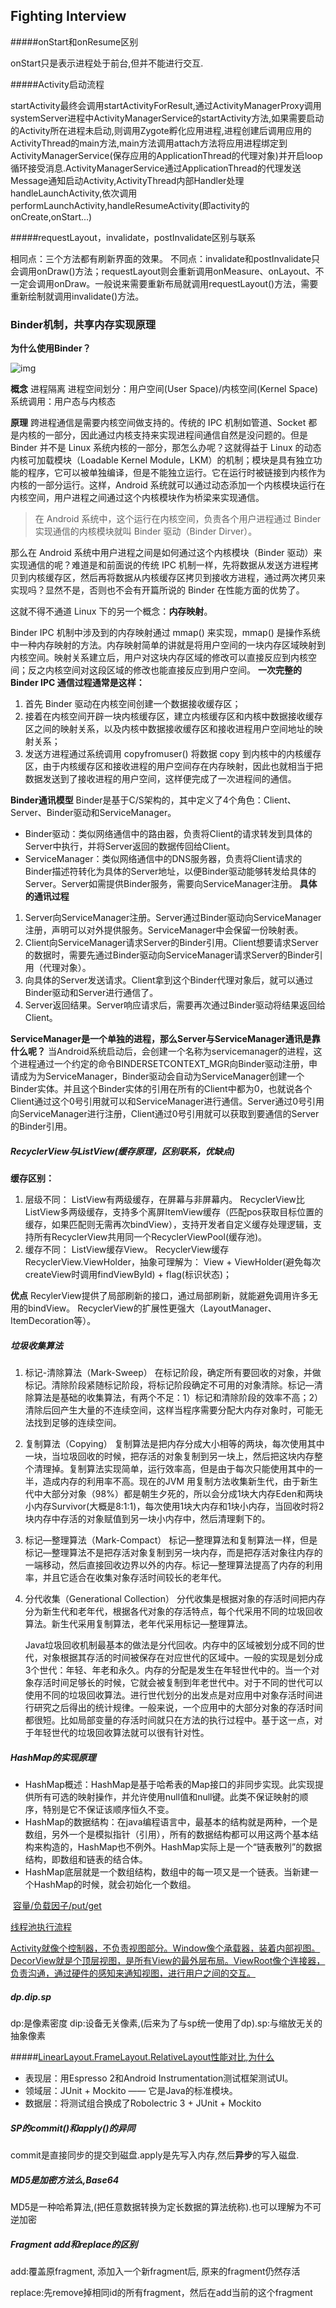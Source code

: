 ##					Fighting Interview

#####onStart和onResume区别

onStart只是表示进程处于前台,但并不能进行交互.

#####Activity启动流程

startActivity最终会调用startActivityForResult,通过ActivityManagerProxy调用systemServer进程中ActivityManagerService的startActivity方法,如果需要启动的Activity所在进程未启动,则调用Zygote孵化应用进程,进程创建后调用应用的ActivityThread的main方法,main方法调用attach方法将应用进程绑定到ActivityManagerService(保存应用的ApplicationThread的代理对象)并开启loop循环接受消息.ActivityManagerService通过ApplicationThread的代理发送Message通知启动Activity,ActivityThread内部Handler处理handleLaunchActivity,依次调用performLaunchActivity,handleResumeActivity(即activity的onCreate,onStart...)

#####requestLayout，invalidate，postInvalidate区别与联系

相同点：三个方法都有刷新界面的效果。
不同点：invalidate和postInvalidate只会调用onDraw()方法；requestLayout则会重新调用onMeasure、onLayout、不一定会调用onDraw。一般说来需要重新布局就调用requestLayout()方法，需要重新绘制就调用invalidate()方法。

### Binder机制，共享内存实现原理

**为什么使用Binder？**

![img](https://upload-images.jianshu.io/upload_images/4657803-b596110487d1ef17.jpg?imageMogr2/auto-orient/strip%7CimageView2/2/w/720)

**概念**
进程隔离
进程空间划分：用户空间(User Space)/内核空间(Kernel Space)
系统调用：用户态与内核态

**原理**
跨进程通信是需要内核空间做支持的。传统的 IPC 机制如管道、Socket 都是内核的一部分，因此通过内核支持来实现进程间通信自然是没问题的。但是 Binder 并不是 Linux 系统内核的一部分，那怎么办呢？这就得益于 Linux 的动态内核可加载模块（Loadable Kernel Module，LKM）的机制；模块是具有独立功能的程序，它可以被单独编译，但是不能独立运行。它在运行时被链接到内核作为内核的一部分运行。这样，Android 系统就可以通过动态添加一个内核模块运行在内核空间，用户进程之间通过这个内核模块作为桥梁来实现通信。

> 在 Android 系统中，这个运行在内核空间，负责各个用户进程通过 Binder 实现通信的内核模块就叫 Binder 驱动（Binder Dirver）。

那么在 Android 系统中用户进程之间是如何通过这个内核模块（Binder 驱动）来实现通信的呢？难道是和前面说的传统 IPC 机制一样，先将数据从发送方进程拷贝到内核缓存区，然后再将数据从内核缓存区拷贝到接收方进程，通过两次拷贝来实现吗？显然不是，否则也不会有开篇所说的 Binder 在性能方面的优势了。

这就不得不通道 Linux 下的另一个概念：**内存映射**。

Binder IPC 机制中涉及到的内存映射通过 mmap() 来实现，mmap() 是操作系统中一种内存映射的方法。内存映射简单的讲就是将用户空间的一块内存区域映射到内核空间。映射关系建立后，用户对这块内存区域的修改可以直接反应到内核空间；反之内核空间对这段区域的修改也能直接反应到用户空间。
**一次完整的 Binder IPC 通信过程通常是这样：**

1. 首先 Binder 驱动在内核空间创建一个数据接收缓存区；
2. 接着在内核空间开辟一块内核缓存区，建立内核缓存区和内核中数据接收缓存区之间的映射关系，以及内核中数据接收缓存区和接收进程用户空间地址的映射关系；
3. 发送方进程通过系统调用 copyfromuser() 将数据 copy 到内核中的内核缓存区，由于内核缓存区和接收进程的用户空间存在内存映射，因此也就相当于把数据发送到了接收进程的用户空间，这样便完成了一次进程间的通信。

**Binder通讯模型**
Binder是基于C/S架构的，其中定义了4个角色：Client、Server、Binder驱动和ServiceManager。

- Binder驱动：类似网络通信中的路由器，负责将Client的请求转发到具体的Server中执行，并将Server返回的数据传回给Client。
- ServiceManager：类似网络通信中的DNS服务器，负责将Client请求的Binder描述符转化为具体的Server地址，以便Binder驱动能够转发给具体的Server。Server如需提供Binder服务，需要向ServiceManager注册。
  **具体的通讯过程**

1. Server向ServiceManager注册。Server通过Binder驱动向ServiceManager注册，声明可以对外提供服务。ServiceManager中会保留一份映射表。
2. Client向ServiceManager请求Server的Binder引用。Client想要请求Server的数据时，需要先通过Binder驱动向ServiceManager请求Server的Binder引用（代理对象）。
3. 向具体的Server发送请求。Client拿到这个Binder代理对象后，就可以通过Binder驱动和Server进行通信了。
4. Server返回结果。Server响应请求后，需要再次通过Binder驱动将结果返回给Client。

**ServiceManager是一个单独的进程，那么Server与ServiceManager通讯是靠什么呢？**
当Android系统启动后，会创建一个名称为servicemanager的进程，这个进程通过一个约定的命令BINDERSETCONTEXT_MGR向Binder驱动注册，申请成为为ServiceManager，Binder驱动会自动为ServiceManager创建一个Binder实体。并且这个Binder实体的引用在所有的Client中都为0，也就说各个Client通过这个0号引用就可以和ServiceManager进行通信。Server通过0号引用向ServiceManager进行注册，Client通过0号引用就可以获取到要通信的Server的Binder引用。

##### RecyclerView与ListView(缓存原理，区别联系，优缺点)

**缓存区别：**

1. 层级不同：
   ListView有两级缓存，在屏幕与非屏幕内。
   RecyclerView比ListView多两级缓存，支持多个离屏ItemView缓存（匹配pos获取目标位置的缓存，如果匹配则无需再次bindView），支持开发者自定义缓存处理逻辑，支持所有RecyclerView共用同一个RecyclerViewPool(缓存池)。
2. 缓存不同：
   ListView缓存View。
   RecyclerView缓存RecyclerView.ViewHolder，抽象可理解为：
   View + ViewHolder(避免每次createView时调用findViewById) + flag(标识状态)；

**优点**
RecylerView提供了局部刷新的接口，通过局部刷新，就能避免调用许多无用的bindView。
RecyclerView的扩展性更强大（LayoutManager、ItemDecoration等）。

 ##### 垃圾收集算法

1. 标记-清除算法（Mark-Sweep）
   在标记阶段，确定所有要回收的对象，并做标记。清除阶段紧随标记阶段，将标记阶段确定不可用的对象清除。标记—清除算法是基础的收集算法，有两个不足：1）标记和清除阶段的效率不高；2）清除后回产生大量的不连续空间，这样当程序需要分配大内存对象时，可能无法找到足够的连续空间。

2. 复制算法（Copying）
   复制算法是把内存分成大小相等的两块，每次使用其中一块，当垃圾回收的时候，把存活的对象复制到另一块上，然后把这块内存整个清理掉。复制算法实现简单，运行效率高，但是由于每次只能使用其中的一半，造成内存的利用率不高。现在的JVM 用复制方法收集新生代，由于新生代中大部分对象（98%）都是朝生夕死的，所以会分成1块大内存Eden和两块小内存Survivor(大概是8:1:1)，每次使用1块大内存和1块小内存，当回收时将2块内存中存活的对象赋值到另一块小内存中，然后清理剩下的。

3. 标记—整理算法（Mark-Compact）
   标记—整理算法和复制算法一样，但是标记—整理算法不是把存活对象复制到另一块内存，而是把存活对象往内存的一端移动，然后直接回收边界以外的内存。标记—整理算法提高了内存的利用率，并且它适合在收集对象存活时间较长的老年代。

4. 分代收集（Generational Collection）
   分代收集是根据对象的存活时间把内存分为新生代和老年代，根据各代对象的存活特点，每个代采用不同的垃圾回收算法。新生代采用复制算法，老年代采用标记—整理算法。

   Java垃圾回收机制最基本的做法是分代回收。内存中的区域被划分成不同的世代，对象根据其存活的时间被保存在对应世代的区域中。一般的实现是划分成3个世代：年轻、年老和永久。内存的分配是发生在年轻世代中的。当一个对象存活时间足够长的时候，它就会被复制到年老世代中。对于不同的世代可以使用不同的垃圾回收算法。进行世代划分的出发点是对应用中对象存活时间进行研究之后得出的统计规律。一般来说，一个应用中的大部分对象的存活时间都很短。比如局部变量的存活时间就只在方法的执行过程中。基于这一点，对于年轻世代的垃圾回收算法就可以很有针对性。

##### HashMap的实现原理

- HashMap概述：HashMap是基于哈希表的Map接口的非同步实现。此实现提供所有可选的映射操作，并允许使用null值和null键。此类不保证映射的顺序，特别是它不保证该顺序恒久不变。
- HashMap的数据结构：在java编程语言中，最基本的结构就是两种，一个是数组，另外一个是模拟指针（引用），所有的数据结构都可以用这两个基本结构来构造的，HashMap也不例外。HashMap实际上是一个“链表散列”的数据结构，即数组和链表的结合体。
- HashMap底层就是一个数组结构，数组中的每一项又是一个链表。当新建一个HashMap的时候，就会初始化一个数组。

​       [容量/负载因子/put/get](https://github.com/LRH1993/android_interview/blob/master/java/basis/hashmap.md)

 [线程池执行流程](https://github.com/LRH1993/android_interview/blob/master/java/concurrence/thread-pool.md)

 [Activity就像个控制器，不负责视图部分。Window像个承载器，装着内部视图。DecorView就是个顶层视图，是所有View的最外层布局。ViewRoot像个连接器，负责沟通，通过硬件的感知来通知视图，进行用户之间的交互。](https://github.com/LRH1993/android_interview/blob/master/android/basis/decorview.md)

##### dp.dip.sp

dp:是像素密度 dip:设备无关像素,(后来为了与sp统一使用了dp).sp:与缩放无关的抽象像素

#####[LinearLayout.FrameLayout.RelativeLayout性能对比,为什么](https://blog.csdn.net/hejjunlin/article/details/51159419)

- 表现层：用Espresso 2和Android Instrumentation测试框架测试UI。
- 领域层：JUnit + Mockito —— 它是Java的标准模块。
- 数据层：将测试组合换成了Robolectric 3 + JUnit + Mockito

##### SP的commit()和apply()的异同

commit是直接同步的提交到磁盘.apply是先写入内存,然后**异步**的写入磁盘.

##### MD5是加密方法么,Base64

MD5是一种哈希算法,(把任意数据转换为定长数据的算法统称).也可以理解为不可逆加密

##### Fragment add和replace的区别

add:覆盖原fragment, 添加入一个新fragment后, 原来的fragment仍然存活

replace:先remove掉相同id的所有fragment，然后在add当前的这个fragment

